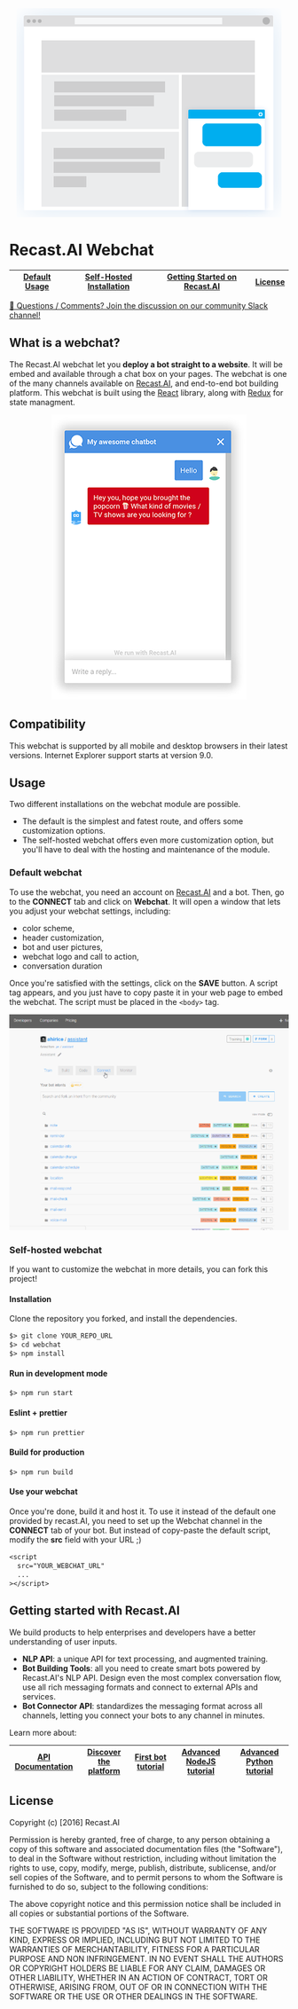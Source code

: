 <div align="center">
  <img src="assets/header.png" />
</div>

# Recast.AI Webchat
| [Default Usage](#usage) | [Self-Hosted Installation](#self-hosted-webchat) | [Getting Started on Recast.AI]( #getting-started-with-recastai) | [License](#license) |
|---|---|---|---|
<div>
<a href="https://slack.recast.ai/">💬 Questions / Comments? Join the discussion on our community Slack channel!</a>
</div>

## What is a webchat?

The Recast.AI webchat let you **deploy a bot straight to a website**. It will be embed and available through a chat box on your pages.
The webchat is one of the many channels available on [Recast.AI](https://recast.ai), and end-to-end bot building platform.
This webchat is built using the [React](https://github.com/facebook/react) library, along with [Redux](https://github.com/reactjs/redux) for state managment.

<div align="center">
  <img src="assets/webchat-github.png" />
</div>

## Compatibility

This webchat is supported by all mobile and desktop browsers in their latest versions.
Internet Explorer support starts at version 9.0.

## Usage

Two different installations on the webchat module are possible.
- The default is the simplest and fatest route, and offers some customization options.
- The self-hosted webchat offers even more customization option, but you'll have to deal with the hosting and maintenance of the module.

### Default webchat

To use the webchat, you need an account on [Recast.AI](https://recast.ai) and a bot.
Then, go to the **CONNECT** tab and click on **Webchat**. It will open a window that lets you adjust your webchat settings, including: 
* color scheme, 
* header customization, 
* bot and user pictures, 
* webchat logo and call to action,  
* conversation duration

Once you're satisfied with the settings, click on the **SAVE** button. A script tag appears, and you just have to copy paste it in your web page to embed the webchat. The script must be placed in the `<body>` tag.

<div align="center">
  <img src="assets/webchat-600.gif" />
</div>


### Self-hosted webchat

If you want to customize the webchat in more details, you can fork this project!

#### Installation

Clone the repository you forked, and install the dependencies.

```
$> git clone YOUR_REPO_URL
$> cd webchat
$> npm install
```

#### Run in development mode

```
$> npm run start
```

#### Eslint + prettier

```
$> npm run prettier
```

#### Build for production

```
$> npm run build
```

#### Use your webchat

Once you're done, build it and host it.
To use it instead of the default one provided by recast.AI, you need to set up the Webchat channel in the **CONNECT** tab of your bot.
But instead of copy-paste the default script, modify the **src** field with your URL ;)


```
<script
  src="YOUR_WEBCHAT_URL"
  ...
></script>
```


## Getting started with Recast.AI

We build products to help enterprises and developers have a better understanding of user inputs.

-   **NLP API**: a unique API for text processing, and augmented training.
-   **Bot Building Tools**: all you need to create smart bots powered by Recast.AI's NLP API. Design even the most complex conversation flow, use all rich messaging formats and connect to external APIs and services.
-   **Bot Connector API**: standardizes the messaging format across all channels, letting you connect your bots to any channel in minutes.

Learn more about:

| [API Documentation](https://recast.ai/docs/api-reference/) | [Discover the platform](https://recast.ai/docs/create-your-bot) | [First bot tutorial](https://recast.ai/blog/build-your-first-bot-with-recast-ai/) | [Advanced NodeJS tutorial](https://recast.ai/blog/nodejs-chatbot-movie-bot/) | [Advanced Python tutorial](https://recast.ai/blog/python-cryptobot/) |
|---|---|---|---|---|

## License

Copyright (c) [2016] Recast.AI

Permission is hereby granted, free of charge, to any person obtaining a copy of this software and associated documentation files (the "Software"),
to deal in the Software without restriction, including without limitation the rights to use, copy, modify, merge, publish, distribute, sublicense,
and/or sell copies of the Software, and to permit persons to whom the Software is furnished to do so, subject to the following conditions:

The above copyright notice and this permission notice shall be included in all copies or substantial portions of the Software.

THE SOFTWARE IS PROVIDED "AS IS", WITHOUT WARRANTY OF ANY KIND, EXPRESS OR IMPLIED, INCLUDING BUT NOT LIMITED TO THE WARRANTIES OF MERCHANTABILITY,
FITNESS FOR A PARTICULAR PURPOSE AND NON INFRINGEMENT. IN NO EVENT SHALL THE AUTHORS OR COPYRIGHT HOLDERS BE LIABLE FOR ANY CLAIM, DAMAGES OR OTHER LIABILITY,
WHETHER IN AN ACTION OF CONTRACT, TORT OR OTHERWISE, ARISING FROM, OUT OF OR IN CONNECTION WITH THE SOFTWARE OR THE USE OR OTHER DEALINGS IN THE SOFTWARE.
